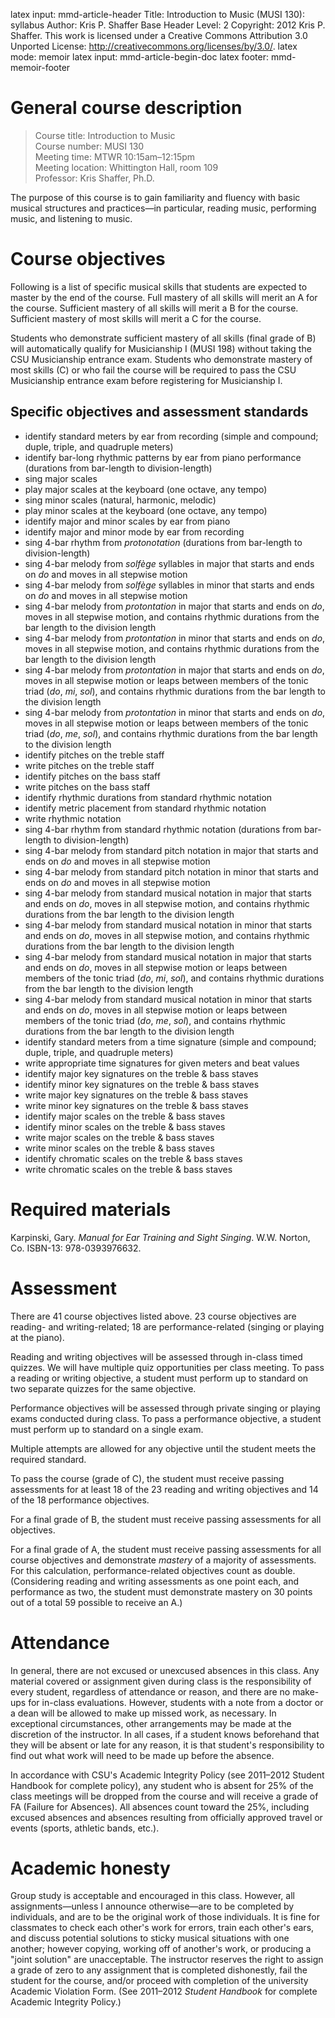 latex input:		mmd-article-header
Title: 				Introduction to Music (MUSI 130): syllabus
Author: 			Kris P. Shaffer
Base Header Level:	2
Copyright:			2012 Kris P. Shaffer. This work is licensed under a Creative Commons Attribution 3.0 Unported License: http://creativecommons.org/licenses/by/3.0/.
latex mode:			memoir
latex input:		mmd-article-begin-doc
latex footer:		mmd-memoir-footer



# General course description #

> Course title: Introduction to Music  
Course number: MUSI 130  
Meeting time: MTWR 10:15am–12:15pm  
Meeting location: Whittington Hall, room 109  
Professor: Kris Shaffer, Ph.D.

The purpose of this course is to gain familiarity and fluency with basic musical structures and practices—in particular, reading music, performing music, and listening to music.


# Course objectives #

Following is a list of specific musical skills that students are expected to master by the end of the course. Full mastery of all skills will merit an A for the course. Sufficient mastery of all skills will merit a B for the course. Sufficient mastery of most skills will merit a C for the course.

Students who demonstrate sufficient mastery of all skills (final grade of B) will automatically qualify for Musicianship I (MUSI 198) without taking the CSU Musicianship entrance exam. Students who demonstrate mastery of most skills (C) or who fail the course will be required to pass the CSU Musicianship entrance exam before registering for Musicianship I.

## Specific objectives and assessment standards ##

* identify standard meters by ear from recording (simple and compound; duple, triple, and quadruple meters)
* identify bar-long rhythmic patterns by ear from piano performance (durations from bar-length to division-length)
* sing major scales
* play major scales at the keyboard (one octave, any tempo)
* sing minor scales (natural, harmonic, melodic)
* play minor scales at the keyboard (one octave, any tempo)
* identify major and minor scales by ear from piano
* identify major and minor mode by ear from recording
* sing 4-bar rhythm from *protonotation* (durations from bar-length to division-length)
* sing 4-bar melody from *solfège* syllables in major that starts and ends on *do* and moves in all stepwise motion
* sing 4-bar melody from *solfège* syllables in minor that starts and ends on *do* and moves in all stepwise motion
* sing 4-bar melody from *protontation* in major that starts and ends on *do*, moves in all stepwise motion, and contains rhythmic durations from the bar length to the division length
* sing 4-bar melody from *protontation* in minor that starts and ends on *do*, moves in all stepwise motion, and contains rhythmic durations from the bar length to the division length
* sing 4-bar melody from *protontation* in major that starts and ends on *do*, moves in all stepwise motion or leaps between members of the tonic triad (*do*, *mi*, *sol*), and contains rhythmic durations from the bar length to the division length
* sing 4-bar melody from *protontation* in minor that starts and ends on *do*, moves in all stepwise motion or leaps between members of the tonic triad (*do*, *me*, *sol*), and contains rhythmic durations from the bar length to the division length
* identify pitches on the treble staff
* write pitches on the treble staff
* identify pitches on the bass staff
* write pitches on the bass staff
* identify rhythmic durations from standard rhythmic notation
* identify metric placement from standard rhythmic notation
* write rhythmic notation
* sing 4-bar rhythm from standard rhythmic notation (durations from bar-length to division-length)
* sing 4-bar melody from standard pitch notation in major that starts and ends on *do* and moves in all stepwise motion
* sing 4-bar melody from standard pitch notation in minor that starts and ends on *do* and moves in all stepwise motion
* sing 4-bar melody from standard musical notation in major that starts and ends on *do*, moves in all stepwise motion, and contains rhythmic durations from the bar length to the division length
* sing 4-bar melody from standard musical notation in minor that starts and ends on *do*, moves in all stepwise motion, and contains rhythmic durations from the bar length to the division length
* sing 4-bar melody from standard musical notation in major that starts and ends on *do*, moves in all stepwise motion or leaps between members of the tonic triad (*do*, *mi*, *sol*), and contains rhythmic durations from the bar length to the division length
* sing 4-bar melody from standard musical notation in minor that starts and ends on *do*, moves in all stepwise motion or leaps between members of the tonic triad (*do*, *me*, *sol*), and contains rhythmic durations from the bar length to the division length
* identify standard meters from a time signature (simple and compound; duple, triple, and quadruple meters)
* write appropriate time signatures for given meters and beat values
* identify major key signatures on the treble & bass staves
* identify minor key signatures on the treble & bass staves
* write major key signatures on the treble & bass staves
* write minor key signatures on the treble & bass staves
* identify major scales on the treble & bass staves
* identify minor scales on the treble & bass staves
* write major scales on the treble & bass staves
* write minor scales on the treble & bass staves
* identify chromatic scales on the treble & bass staves
* write chromatic scales on the treble & bass staves


# Required materials #

Karpinski, Gary. *Manual for Ear Training and Sight Singing*. W.W. Norton, Co. ISBN-13: 978-0393976632.


# Assessment #

There are 41 course objectives listed above. 23 course objectives are reading- and writing-related; 18 are performance-related (singing or playing at the piano).

Reading and writing objectives will be assessed through in-class timed quizzes. We will have multiple quiz opportunities per class meeting. To pass a reading or writing objective, a student must perform up to standard on two separate quizzes for the same objective.

Performance objectives will be assessed through private singing or playing exams conducted during class. To pass a performance objective, a student must perform up to standard on a single exam.

Multiple attempts are allowed for any objective until the student meets the required standard.

To pass the course (grade of C), the student must receive passing assessments for at least 18 of the 23 reading and writing objectives and 14 of the 18 performance objectives.

For a final grade of B, the student must receive passing assessments for all objectives. 

For a final grade of A, the student must receive passing assessments for all course objectives and demonstrate *mastery* of a majority of assessments. For this calculation, performance-related objectives count as double. (Considering reading and writing assessments as one point each, and performance as two, the student must demonstrate mastery on 30 points out of a total 59 possible to receive an A.)


# Attendance #

In general, there are not excused or unexcused absences in this class. Any material covered or assignment given during class is the responsibility of every student, regardless of attendance or reason, and there are no make-ups for in-class evaluations. However, students with a note from a doctor or a dean will be allowed to make up missed work, as necessary. In exceptional circumstances, other arrangements may be made at the discretion of the instructor. In all cases, if a student knows beforehand that they will be absent or late for any reason, it is that student's responsibility to find out what work will need to be made up before the absence.

In accordance with CSU's Academic Integrity Policy (see 2011–2012 Student Handbook for complete policy), any student who is absent for 25% of the class meetings will be dropped from the course and will receive a grade of FA (Failure for Absences). All absences count toward the 25%, including excused absences and absences resulting from officially approved travel or events (sports, athletic bands, etc.).

# Academic honesty #

Group study is acceptable and encouraged in this class. However, all assignments—unless I announce otherwise—are to be completed by individuals, and are to be the original work of those individuals. It is fine for classmates to check each other's work for errors, train each other's ears, and discuss potential solutions to sticky musical situations with one another; however copying, working off of another's work, or producing a "joint solution" are unacceptable. The instructor reserves the right to assign a grade of zero to any assignment that is completed dishonestly, fail the student for the course, and/or proceed with completion of the university Academic Violation Form. (See 2011–2012 *Student Handbook* for complete Academic Integrity Policy.)
